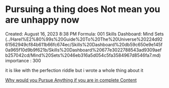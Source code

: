 # Pursuing a thing does Not mean you are unhappy now

Created: August 16, 2023 8:38 PM
Formula: 001
Skills Dashboard: Mind Sets  (../Harel%E2%80%99s%20Guide%20To%20The%20Universe%20224d9261562949cf84b611b66fc674ec/Skills%20Dashboard%20db59c650e9e145f0a965f10d9b9f621b/Skills%20Dashboard%20677e3022788543ad9309aefb257042cd/Mind%20Sets%2046eb316a5d054c5fa3584967d8546fa7.md)
importance : 300

it is like with the perfection riddle but i wrote a whole thing about it 

[Why would you Pursue Anything if you are in complete Content ](https://www.notion.so/Why-would-you-Pursue-Anything-if-you-are-in-complete-Content-8032a08e5be2472b9a9286f04e8d0a51?pvs=21)
